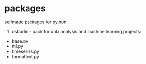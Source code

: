 # packages
selfmade packages for python

1. dsbudin - pack for data analysis and machine learning projects:
  - base.py
  - ml.py
  - timeseries.py
  - formattext.py
